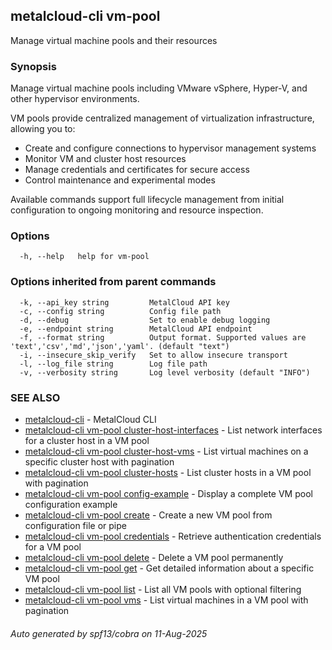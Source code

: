## metalcloud-cli vm-pool

Manage virtual machine pools and their resources

### Synopsis

Manage virtual machine pools including VMware vSphere, Hyper-V, and other hypervisor environments.

VM pools provide centralized management of virtualization infrastructure, allowing you to:
- Create and configure connections to hypervisor management systems
- Monitor VM and cluster host resources
- Manage credentials and certificates for secure access
- Control maintenance and experimental modes

Available commands support full lifecycle management from initial configuration
to ongoing monitoring and resource inspection.

### Options

```
  -h, --help   help for vm-pool
```

### Options inherited from parent commands

```
  -k, --api_key string         MetalCloud API key
  -c, --config string          Config file path
  -d, --debug                  Set to enable debug logging
  -e, --endpoint string        MetalCloud API endpoint
  -f, --format string          Output format. Supported values are 'text','csv','md','json','yaml'. (default "text")
  -i, --insecure_skip_verify   Set to allow insecure transport
  -l, --log_file string        Log file path
  -v, --verbosity string       Log level verbosity (default "INFO")
```

### SEE ALSO

* [metalcloud-cli](metalcloud-cli.md)	 - MetalCloud CLI
* [metalcloud-cli vm-pool cluster-host-interfaces](metalcloud-cli_vm-pool_cluster-host-interfaces.md)	 - List network interfaces for a cluster host in a VM pool
* [metalcloud-cli vm-pool cluster-host-vms](metalcloud-cli_vm-pool_cluster-host-vms.md)	 - List virtual machines on a specific cluster host with pagination
* [metalcloud-cli vm-pool cluster-hosts](metalcloud-cli_vm-pool_cluster-hosts.md)	 - List cluster hosts in a VM pool with pagination
* [metalcloud-cli vm-pool config-example](metalcloud-cli_vm-pool_config-example.md)	 - Display a complete VM pool configuration example
* [metalcloud-cli vm-pool create](metalcloud-cli_vm-pool_create.md)	 - Create a new VM pool from configuration file or pipe
* [metalcloud-cli vm-pool credentials](metalcloud-cli_vm-pool_credentials.md)	 - Retrieve authentication credentials for a VM pool
* [metalcloud-cli vm-pool delete](metalcloud-cli_vm-pool_delete.md)	 - Delete a VM pool permanently
* [metalcloud-cli vm-pool get](metalcloud-cli_vm-pool_get.md)	 - Get detailed information about a specific VM pool
* [metalcloud-cli vm-pool list](metalcloud-cli_vm-pool_list.md)	 - List all VM pools with optional filtering
* [metalcloud-cli vm-pool vms](metalcloud-cli_vm-pool_vms.md)	 - List virtual machines in a VM pool with pagination

###### Auto generated by spf13/cobra on 11-Aug-2025
